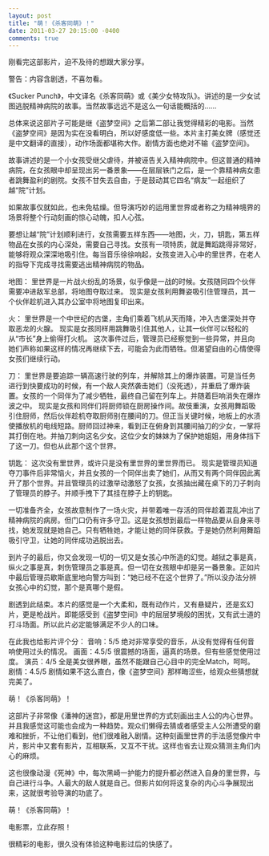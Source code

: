```yaml
---
layout: post
title: "萌！《杀客同萌》！"
date: 2011-03-27 20:15:00 -0400
comments: true
---
```

刚看完这部影片，迫不及待的想跟大家分享。

警告：内容含剧透，不喜勿看。

《Sucker Punch》，中文译名《杀客同萌》或《美少女特攻队》。讲述的是一少女试图逃脱精神病院的故事。当然故事远远不是这么一句话能概括的……

总体来说这部片子可能是继《盗梦空间》之后第二部让我觉得精彩的电影。当然《盗梦空间》是因为实在没看明白，所以好感度低一些。本片主打美女牌（感觉还是中文翻译的直接），动作场面都堪称大作。剧情方面也绝对不输《盗梦空间》。

故事讲述的是一个小女孩受继父虐待，并被诬告关入精神病院中。但这普通的精神病院，在女孩眼中却呈现出另一番景象——在层层铁门之后，是一个靠精神病女患者跳舞盈利的剧院。女孩不甘失去自由，于是鼓动其它四名“病友”一起组织了越“院”计划。

如果故事仅就如此，也未免枯燥。但导演巧妙的运用里世界或者称之为精神境界的场景将整个行动刻画的惊心动魄，扣人心弦。

要想让越“院”计划顺利进行，女孩需要五样东西——地图，火，刀，钥匙，第五样物品在女孩的内心深处，需要自己寻找。女孩有一项特质，就是舞蹈跳得非常好，能够将观众深深地吸引住。每当音乐徐徐响起，女孩变进入心中的里世界，在老人的指导下完成寻找需要逃出精神病院的物品。

地图：
里世界是一片战火纷乱的场景，似乎像是一战的时候。女孩随同四个伙伴需要冲进敌军总部，将地图夺取过来。
现实是女孩利用舞姿吸引住管理员，其一个伙伴趁机进入其办公室中将地图复印出来。

火：
里世界是一个中世纪的古堡，主角们乘着飞机从天而降，冲入古堡深处并夺取恶龙的火腺。
现实是女孩同样用跳舞吸引住其他人，让其一伙伴可以轻松的从“市长”身上偷得打火机。
这次事件过后，管理员已经察觉到一些异常，并且向她们声称如果这样的情况再继续下去，可能会为此而牺牲。但渴望自由的心情使得女孩们继续行动。

刀：
里世界是要追踪一辆高速行驶的列车，并解除其上的爆炸装置。可是当任务进行到快要成功的时候，有一个敌人突然袭击她们（没死透），并重启了爆炸装置。女孩的一个同伴为了减少牺牲，最终自己留在列车上。并随着巨响消失在爆炸波之中。
现实是女孩和同伴们将厨师锁在厨房操作间。故伎重演，女孩用舞蹈吸引住厨师，然后伙伴趁机夺取厨师别在腰间的刀。但正当关键时候，地板上的水渍使播放机的电线短路。厨师回过神来，看到正在俯身到其腰间抽刀的少女，一掌将其打倒在地。并抽刀刺向这名少女。这位少女的妹妹为了保护她姐姐，用身体挡下了这一刀。但也从此那个这个世界。

钥匙：
这次没有里世界，或许只是没有里世界的里世界而已。
现实是管理员知道夺刀事件后非常恼火，并且女孩的一个同伴出卖了她们，从而又有两个同伴因此离开了那个世界。并且管理员的过激举动激怒了女孩，女孩抽出藏在桌下的刀子刺向了管理员的脖子。并顺手拽下了其挂在脖子上的钥匙。

一切准备齐全，女孩故意制作了一场火灾，并带着唯一存活的同伴趁着混乱冲出了精神病院的病房。但门口仍有许多守卫。这是女孩想到最后一样物品要从自身来寻找，她发现就是她自己。只有牺牲她，才能让她的同伴获救。于是她仍然利用舞蹈吸引守卫，让她的同伴成功逃脱出去。

到片子的最后，你又会发现一切的一切又是女孩心中所造的幻觉。越狱之事是真，纵火之事是真，刺伤管理员之事是真。但一切在女孩眼中却是另一番景象。正如片中最后管理员歇斯底里地向警方叫到：“她已经不在这个世界了。”所以没办法分辨女孩心中的幻觉，那个是真哪个是假。

剧透到此结束。本片的感觉是一个大柔和，既有动作片，又有悬疑片，还是玄幻片，更是枪战片。即能感受到《盗梦空间》中的层层梦境般的困扰，又有武士道的打斗场面。所以此片必定能够满足不少人的口味。

在此我也给影片评个分：
音响：5/5
绝对非常享受的音乐，从没有觉得有任何音响使用过头的情况。
画面：4.5/5
很震撼的场面，逼真的场景。但有些感觉使用过度。
演员：4/5
全是美女很养眼，虽然不能跟自己心目中的完全Match，呵呵。
剧情：4.5/5
剧情如果不这么直白，像《盗梦空间》那样晦涩些，给观众些猜想就完美了。

萌！《杀客同萌》！

这部片子非常像《潘神的迷宫》，都是用里世界的方式刻画出主人公的内心世界。并且我感觉这可能也会成为一种趋势。观众们懒得去猜或者感受主人公所遭受的磨难和挫折，不让他们看到，他们很难融入剧情。这种刻画里世界的手法感觉像片中片，影片中又套有影片，互相联系，又互不干扰。这样也省去让观众猜测主角们内心的麻烦。

这也很像动漫《死神》中，每次黑崎一护能力的提升都必然进入自身的里世界，与自己进行斗争。人最大的敌人就是自己。但影片如何将这复杂的内心斗争展现出来，这就很考验导演的功底了。

萌！《杀客同萌》！

电影票，立此存照！

很精彩的电影，很久没有体验这种电影过后的快感了。
